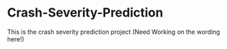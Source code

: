 # Crash-Severity-Prediction
This is the crash severity prediction project (Need Working on the wording here!)
